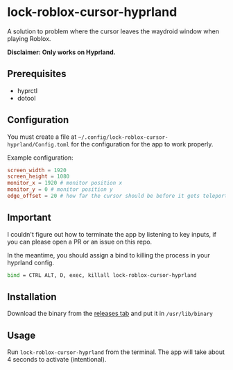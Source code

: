 # lock-roblox-cursor-hyprland
A solution to problem where the cursor leaves the waydroid window when playing Roblox.

**Disclaimer: Only works on Hyprland.**

## Prerequisites

- hyprctl
- dotool

## Configuration

You must create a file at `~/.config/lock-roblox-cursor-hyprland/Config.toml` for the configuration for the app to work properly.

Example configuration:
```toml
screen_width = 1920
screen_height = 1080
monitor_x = 1920 # monitor position x
monitor_y = 0 # monitor position y
edge_offset = 20 # how far the cursor should be before it gets teleported to the other side
```

## Important

I couldn't figure out how to terminate the app by listening to key inputs, if you can please open a PR or an issue on this repo.

In the meantime, you should assign a bind to killing the process in your hyprland config.

```sh
bind = CTRL ALT, D, exec, killall lock-roblox-cursor-hyprland
```

## Installation

Download the binary from the [releases tab](https://github.com/yorunoken/lock-roblox-cursor-hyprland/releases) and put it in `/usr/lib/binary`

## Usage

Run `lock-roblox-cursor-hyprland` from the terminal. The app will take about 4 seconds to activate (intentional).
